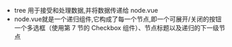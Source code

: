 * tree 用于接受和处理数据,并将数据传递给 node.vue
* node.vue就是一个递归组件,它构成了每一个节点,即一个可展开/关闭的按钮 一个多选框（使用第 7 节的 Checkbox 组件）、节点标题以及递归的下一级节点
